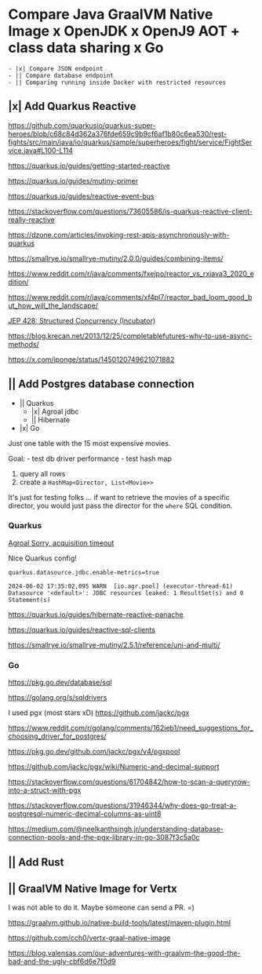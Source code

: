 # Compare Java GraalVM Native Image x OpenJDK x OpenJ9 AOT + class data sharing x Go

	- |x| Compare JSON endpoint
	- || Compare database endpoint
	- || Comparing running inside Docker with restricted resources


## |x| Add Quarkus Reactive

https://github.com/quarkusio/quarkus-super-heroes/blob/c68c84d362a376fde659c9b9cf6af1b80c6ea530/rest-fights/src/main/java/io/quarkus/sample/superheroes/fight/service/FightService.java#L100-L114

https://quarkus.io/guides/getting-started-reactive

https://quarkus.io/guides/mutiny-primer

https://quarkus.io/guides/reactive-event-bus

https://stackoverflow.com/questions/73605586/is-quarkus-reactive-client-really-reactive

https://dzone.com/articles/invoking-rest-apis-asynchronously-with-quarkus

https://smallrye.io/smallrye-mutiny/2.0.0/guides/combining-items/

https://www.reddit.com/r/java/comments/fxejpo/reactor_vs_rxjava3_2020_edition/

https://www.reddit.com/r/java/comments/xf4pl7/reactor_bad_loom_good_but_how_will_the_landscape/

[JEP 428: Structured Concurrency (Incubator)](https://openjdk.org/jeps/428)

https://blog.krecan.net/2013/12/25/completablefutures-why-to-use-async-methods/

https://x.com/jponge/status/1450120749621071882


## || Add Postgres database connection

  - || Quarkus
    - |x| Agroal jdbc
    - || Hibernate
  - |x| Go

Just one table with the 15 most expensive movies.

Goal:
	- test db driver performance
	- test hash map

1) query all rows
2) create a `HashMap<Director, List<Movie>>`

It's just for testing folks ... if want to retrieve the movies of a
specific director, you would just pass the director for the `where`
SQL condition.

### Quarkus

[Agroal Sorry, acquisition timeout](https://groups.google.com/g/quarkus-dev/c/uxCEs4Bxk0I)

Nice Quarkus config!

```properties
quarkus.datasource.jdbc.enable-metrics=true
```

`2024-06-02 17:35:02,095 WARN  [io.agr.pool] (executor-thread-61) Datasource '<default>': JDBC resources leaked: 1 ResultSet(s) and 0 Statement(s)`

https://quarkus.io/guides/hibernate-reactive-panache

https://quarkus.io/guides/reactive-sql-clients

https://smallrye.io/smallrye-mutiny/2.5.1/reference/uni-and-multi/

### Go

https://pkg.go.dev/database/sql

https://golang.org/s/sqldrivers

I used pgx (most stars xD)
https://github.com/jackc/pgx

https://www.reddit.com/r/golang/comments/162ieb1/need_suggestions_for_choosing_driver_for_postgres/

https://pkg.go.dev/github.com/jackc/pgx/v4/pgxpool

https://github.com/jackc/pgx/wiki/Numeric-and-decimal-support

https://stackoverflow.com/questions/61704842/how-to-scan-a-queryrow-into-a-struct-with-pgx

https://stackoverflow.com/questions/31946344/why-does-go-treat-a-postgresql-numeric-decimal-columns-as-uint8

https://medium.com/@neelkanthsingh.jr/understanding-database-connection-pools-and-the-pgx-library-in-go-3087f3c5a0c


## || Add Rust


## || GraalVM Native Image for Vertx

I was not able to do it. Maybe someone can send a PR. =)

https://graalvm.github.io/native-build-tools/latest/maven-plugin.html

https://github.com/cch0/vertx-graal-native-image

https://blog.valensas.com/our-adventures-with-graalvm-the-good-the-bad-and-the-ugly-cbf6d6e7f0d9